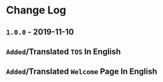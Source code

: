# Change Log

## `1.0.0` - **2019-11-10**

## `Added`/**Translated `TOS` In English** 

## `Added`**/Translated `Welcome` Page In English**





